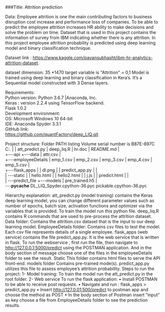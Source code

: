###Title: Attrition prediction

Data:
Employee attrition is one the main contributing factors to business disruption cost increase and performance loss of companies. To be able to predict the employee attrition increases HR ability to make decisions and solve the problem on time. Dataset that is used in this project contains the information of survey from IBM indicating whether there is any attrition. In this project employee attrition probability is predicted using deep learning model and binary classification technique.

Dataset link : https://www.kaggle.com/pavansubhasht/ibm-hr-analytics-attrition-dataset.

dataset dimension: 35 *1470 target variable is "Attrition" = 0,1
Model is trained using deep learning and binary classification in Kera’s.
It’s a Sequential model constructed with 3 Dense layers.  

Requirements:  
Python version: Python 3.6.7 |Anaconda, Inc.  
Keras : version 2.2.4 using TensorFlow backend.  
Flask 1.0.2  
Development environment:  
OS: Microsoft Windows 10 64-bit  
IDE: Anaconda Spyder 3.3.1  
GitHub link:  
https://github.com/quantFactory/deep_LIQ.git  

Project structure: 
Folder PATH listing
Volume serial number is B87E-897C
C:.
| 
|   att_predict.py
|   deep_liq.R
|   hr.doc
|   README.md
|   
+---api
+---data
|       attr.csv
|       
+---employeeDetails
|       emp_1.csv
|       emp_2.csv
|       emp_3.csv
|       emp_4.csv
|       emp_5.csv
|       
+---flask_apps
|   |   dl.png
|   |   predict_app.py
|   |   
|   \---static
|       |   hello.html
|       |   hello2.html
|       |   j.js
|       |   predict.html
|       |   
|       \---predict_file
+---models
|       pre_trained.h5
|       
\---__pycache__
        DL_LIQ_Spyder.cpython-36.pyc
        pickable.cpython-36.pyc

Hierarchy explanation: 
att_predict.py (model training)
contains the Keras deep learning model, you can change different parameter values such as number of epochs, batch size, activation functions and optimizer via the variables that is provided. To train the model run this python file. 
deep_liq.R
contains R commands that are used to pre-process the  attrition dataset. 
Data folder: 
Contains the attrition.csv dataset that is the input to our deep learning model. 
EmployeeDetails folder:
Contains csv files to test the model. Each csv file represents details of a single employee.
flask_apps (web service)
contains the file predict_app.py. It is the web service that is written in flask. To run the webservice , first run the file, then navigate to http://127.0.0.1:5000/predict using the  POSTMAN application.  And in the body section of message choose one of the files in the employeeDetails folder to see the result. 
Static
This folder contains html files to serve the API front-end. 
models folder
Contains pre-trained mode(s). predict_app.py utilizes this file to assess employee’s attrition probability. 
Steps to run the project: 
1-	Model training: 
To train the model run the att_predict.py in the root folder.
2-	Web service 
To run the flask application: 
•	Install POSTMAN to be able to receive post requests. 
•	Navigate  and run : flask_apps > predict_app.py
•	Insert http://127.0.01:500/predict to postman app and choose the method as POST
•	In the body section of Postman insert “input” as key choose a file from EmployeeDetails folder to see the prediction results. 



 





